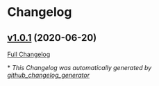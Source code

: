 # Changelog

## [v1.0.1](https://github.com/a133xz/electron-vuejs-parcel-boilerplate/tree/v1.0.1) (2020-06-20)

[Full Changelog](https://github.com/a133xz/electron-vuejs-parcel-boilerplate/compare/212e199e40031533eacfbaadfdfbe6049794feba...v1.0.1)



\* *This Changelog was automatically generated by [github_changelog_generator](https://github.com/github-changelog-generator/github-changelog-generator)*
